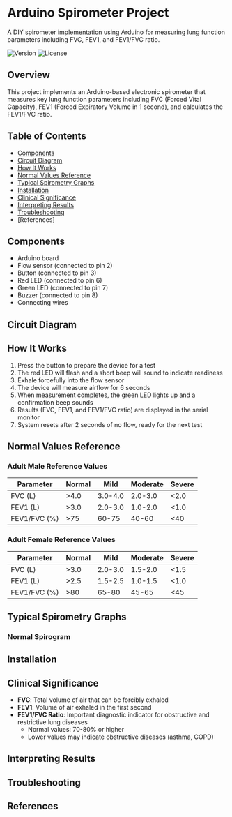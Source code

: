# Arduino Spirometer Project

A DIY spirometer implementation using Arduino for measuring lung function parameters including FVC, FEV1, and FEV1/FVC ratio.

![Version](https://img.shields.io/badge/version-1.0-blue)
![License](https://img.shields.io/badge/license-MIT-green)

## Overview
This project implements an Arduino-based electronic spirometer that measures key lung function parameters including FVC (Forced Vital Capacity), FEV1 (Forced Expiratory Volume in 1 second), and calculates the FEV1/FVC ratio.

## Table of Contents
- [Components](#components)
- [Circuit Diagram](#circuit-diagram)
- [How It Works](#how-it-works)
- [Normal Values Reference](#normal-values-reference)
- [Typical Spirometry Graphs](#typical-spirometry-graphs)
- [Installation](#installation)
- [Clinical Significance](#clinical-significance)
- [Interpreting Results](#interpreting-results)
- [Troubleshooting](#troubleshooting)
- [References]

## Components
- Arduino board
- Flow sensor (connected to pin 2)
- Button (connected to pin 3)
- Red LED (connected to pin 6)
- Green LED (connected to pin 7)
- Buzzer (connected to pin 8)
- Connecting wires

## Circuit Diagram

## How It Works
1. Press the button to prepare the device for a test
2. The red LED will flash and a short beep will sound to indicate readiness
3. Exhale forcefully into the flow sensor
4. The device will measure airflow for 6 seconds
5. When measurement completes, the green LED lights up and a confirmation beep sounds
6. Results (FVC, FEV1, and FEV1/FVC ratio) are displayed in the serial monitor
7. System resets after 2 seconds of no flow, ready for the next test

## Normal Values Reference

### Adult Male Reference Values

| Parameter | Normal | Mild | Moderate | Severe |
|-----------|--------|------|----------|--------|
| FVC (L)   | >4.0   | 3.0-4.0 | 2.0-3.0 | <2.0   |
| FEV1 (L)  | >3.0   | 2.0-3.0 | 1.0-2.0 | <1.0   |
| FEV1/FVC (%) | >75 | 60-75 | 40-60 | <40    |

### Adult Female Reference Values

| Parameter | Normal | Mild | Moderate | Severe |
|-----------|--------|------|----------|--------|
| FVC (L)   | >3.0   | 2.0-3.0 | 1.5-2.0 | <1.5   |
| FEV1 (L)  | >2.5   | 1.5-2.5 | 1.0-1.5 | <1.0   |
| FEV1/FVC (%) | >80 | 65-80 | 45-65 | <45    |

## Typical Spirometry Graphs

### Normal Spirogram

## Installation

## Clinical Significance
- **FVC**: Total volume of air that can be forcibly exhaled
- **FEV1**: Volume of air exhaled in the first second
- **FEV1/FVC Ratio**: Important diagnostic indicator for obstructive and restrictive lung diseases
  - Normal values: 70-80% or higher
  - Lower values may indicate obstructive diseases (asthma, COPD)

## Interpreting Results

## Troubleshooting

## References
